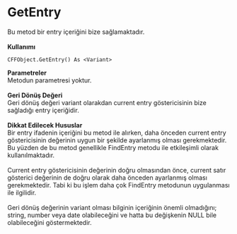 # GetEntry

Bu metod bir entry içeriğini bize sağlamaktadır.\
\
**Kullanımı**

```
CFFObject.GetEntry() As <Variant>
```

**Parametreler**\
Metodun parametresi yoktur.\
\
**Geri Dönüş Değeri**\
Geri dönüş değeri variant olarakdan current entry göstericisinin bize sağladığı entry içeriğidir.\
\
**Dikkat Edilecek Hususlar**\
Bir entry ifadenin içeriğini bu metod ile alırken, daha önceden current entry göstericisinin değerinin uygun bir şekilde ayarlanmış olması gerekmektedir. Bu yüzden de bu metod genellikle FindEntry metodu ile etkileşimli olarak kullanılmaktadır.\
\
Current entry göstericisinin değerinin doğru olmasından önce, current satır gösterici değerinin de doğru olarak daha önceden ayarlanmış olması gerekmektedir. Tabi ki bu işlem daha çok FindEntry metodunun uygulanması ile ilgilidir.\
\
Geri dönüş değerinin variant olması bilginin içeriğinin önemli olmadığını; string, number veya date olabileceğini ve hatta bu değişkenin NULL bile olabileceğini göstermektedir.
